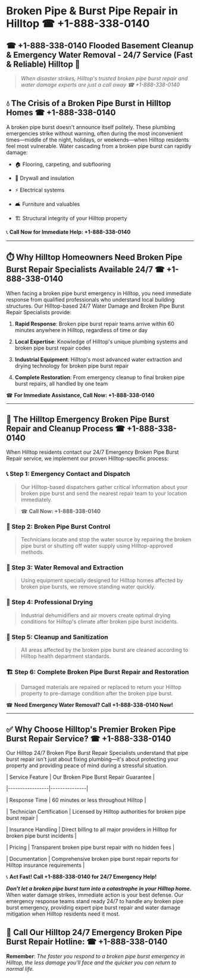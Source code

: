 # Broken Pipe & Burst Pipe Repair in Hilltop ☎ +1-888-338-0140  
## ☎ +1-888-338-0140 Flooded Basement Cleanup & Emergency Water Removal - 24/7 Service (Fast & Reliable) Hilltop 🚨  

> *When disaster strikes, Hilltop's trusted broken pipe burst repair and water damage experts are just a call away ☎ +1-888-338-0140*  

## 💧 The Crisis of a Broken Pipe Burst in Hilltop Homes ☎ +1-888-338-0140  

A broken pipe burst doesn't announce itself politely. These plumbing emergencies strike without warning, often during the most inconvenient times—middle of the night, holidays, or weekends—when Hilltop residents feel most vulnerable. Water cascading from a broken pipe burst can rapidly damage:  

* 🏠 Flooring, carpeting, and subflooring  
* 🧱 Drywall and insulation  
* ⚡ Electrical systems  
* 🛋️ Furniture and valuables  
* 🏗️ Structural integrity of your Hilltop property  

📞 **Call Now for Immediate Help: +1-888-338-0140**  

---  

## ⏱️ Why Hilltop Homeowners Need Broken Pipe Burst Repair Specialists Available 24/7 ☎ +1-888-338-0140  

When facing a broken pipe burst emergency in Hilltop, you need immediate response from qualified professionals who understand local building structures. Our Hilltop-based 24/7 Water Damage and Broken Pipe Burst Repair Specialists provide:  

1. **Rapid Response**: Broken pipe burst repair teams arrive within 60 minutes anywhere in Hilltop, regardless of time or day  
2. **Local Expertise**: Knowledge of Hilltop's unique plumbing systems and broken pipe burst repair codes  
3. **Industrial Equipment**: Hilltop's most advanced water extraction and drying technology for broken pipe burst repair  
4. **Complete Restoration**: From emergency cleanup to final broken pipe burst repairs, all handled by one team  

☎ **For Immediate Assistance, Call Now: +1-888-338-0140**  

---  

## 🔧 The Hilltop Emergency Broken Pipe Burst Repair and Cleanup Process ☎ +1-888-338-0140  

When Hilltop residents contact our 24/7 Emergency Broken Pipe Burst Repair service, we implement our proven Hilltop-specific process:  

### 📞 Step 1: Emergency Contact and Dispatch  
> Our Hilltop-based dispatchers gather critical information about your broken pipe burst and send the nearest repair team to your location immediately.  
> ☎ **Call Now: +1-888-338-0140**  

### 🚿 Step 2: Broken Pipe Burst Control  
> Technicians locate and stop the water source by repairing the broken pipe burst or shutting off water supply using Hilltop-approved methods.  

### 🌊 Step 3: Water Removal and Extraction  
> Using equipment specially designed for Hilltop homes affected by broken pipe bursts, we remove standing water quickly.  

### 💨 Step 4: Professional Drying  
> Industrial dehumidifiers and air movers create optimal drying conditions for Hilltop's climate after broken pipe burst incidents.  

### 🧼 Step 5: Cleanup and Sanitization  
> All areas affected by the broken pipe burst are cleaned according to Hilltop health department standards.  

### 🏗️ Step 6: Complete Broken Pipe Burst Repair and Restoration  
> Damaged materials are repaired or replaced to return your Hilltop property to pre-damage condition after the broken pipe burst.  

☎ **Need Emergency Water Removal? Call +1-888-338-0140 Now!**  

---  

## ✅ Why Choose Hilltop's Premier Broken Pipe Burst Repair Service? ☎ +1-888-338-0140  

Our Hilltop 24/7 Broken Pipe Burst Repair Specialists understand that pipe burst repair isn't just about fixing plumbing—it's about protecting your property and providing peace of mind during a stressful situation.  

| Service Feature | Our Broken Pipe Burst Repair Guarantee |  
|-----------------|---------------|  
| Response Time | 60 minutes or less throughout Hilltop |  
| Technician Certification | Licensed by Hilltop authorities for broken pipe burst repair |  
| Insurance Handling | Direct billing to all major providers in Hilltop for broken pipe burst incidents |  
| Pricing | Transparent broken pipe burst repair with no hidden fees |  
| Documentation | Comprehensive broken pipe burst repair reports for Hilltop insurance requirements |  

📞 **Act Fast! Call +1-888-338-0140 for 24/7 Emergency Help!**  

***Don't let a broken pipe burst turn into a catastrophe in your Hilltop home.*** When water damage strikes, immediate action is your best defense. Our emergency response teams stand ready 24/7 to handle any broken pipe burst emergency, providing expert pipe burst repair and water damage mitigation when Hilltop residents need it most.  

## 📱 Call Our Hilltop 24/7 Emergency Broken Pipe Burst Repair Hotline: ☎ +1-888-338-0140  

**Remember**: *The faster you respond to a broken pipe burst emergency in Hilltop, the less damage you'll face and the quicker you can return to normal life.*